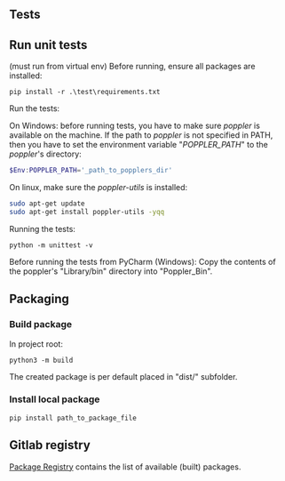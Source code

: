 ## Tests

## Run unit tests
(must run from virtual env)
Before running, ensure all packages are installed:
```
pip install -r .\test\requirements.txt
```

Run the tests:

On Windows: before running tests, you have to make sure _poppler_ is available on the machine. If the path to _poppler_ is not specified in PATH,
then you have to set the environment variable "_POPPLER_PATH_" to the _poppler_'s directory:
```powershell
$Env:POPPLER_PATH='_path_to_popplers_dir'
```

On linux, make sure the _poppler-utils_ is installed:
```bash
sudo apt-get update
sudo apt-get install poppler-utils -yqq
```

Running the tests:
```
python -m unittest -v
```

Before running the tests from PyCharm (Windows):
Copy the contents of the poppler's "Library/bin" directory into "Poppler_Bin".



## Packaging

### Build package

In project root:

```
python3 -m build
```

The created package is per default placed in "dist/" subfolder.


### Install local package
```
pip install path_to_package_file
```

## Gitlab registry

[Package Registry](https://gitlab.com/tamedai/perceptor/perceptor-client-lib-py/-/packages) contains the list of available (built) packages.
